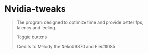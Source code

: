 # Nvidia-tweaks
> The program designed to optimize time and provide better fps, latency and feeling.
> 
> Toggle buttons
> 
> Credits to Melody the Neko#9870 and Eiei#0085
